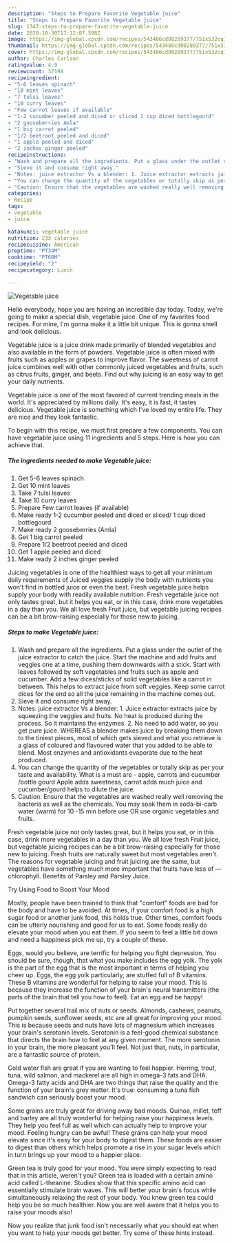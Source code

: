 ```yaml
---
description: "Steps to Prepare Favorite Vegetable juice"
title: "Steps to Prepare Favorite Vegetable juice"
slug: 1347-steps-to-prepare-favorite-vegetable-juice
date: 2020-10-30T17:12:07.598Z
image: https://img-global.cpcdn.com/recipes/543486cd00289377/751x532cq70/vegetable-juice-recipe-main-photo.jpg
thumbnail: https://img-global.cpcdn.com/recipes/543486cd00289377/751x532cq70/vegetable-juice-recipe-main-photo.jpg
cover: https://img-global.cpcdn.com/recipes/543486cd00289377/751x532cq70/vegetable-juice-recipe-main-photo.jpg
author: Charles Carlson
ratingvalue: 4.9
reviewcount: 37198
recipeingredient:
- "5-6 leaves spinach"
- "10 mint leaves"
- "7 tulsi leaves"
- "10 curry leaves"
- "Few carrot leaves if available"
- "1-2 cucumber peeled and diced or sliced 1 cup diced bottlegourd"
- "2 gooseberries Amla"
- "1 big carrot peeled"
- "1/2 beetroot peeled and diced"
- "1 apple peeled and diced"
- "2 inches ginger peeled"
recipeinstructions:
- "Wash and prepare all the ingredients. Put a glass under the outlet of the juice extractor to catch the juice. Start the machine and add fruits and veggies one at a time, pushing them downwards with a stick. Start with leaves followed by soft vegetables and fruits such as apple and cucumber. Add a few dices/sticks of solid vegetables like a carrot in between. This helps to extract juice from soft veggies. Keep some carrot dices for the end so all the juice remaining in the machine comes out."
- "Sieve it and consume right away."
- "Notes: juice extractor Vs a blender: 1. Juice extractor extracts juice by squeezing the veggies and fruits. No heat is produced during the process. So it maintains the enzymes. 2. No need to add water, so you get pure juice. WHEREAS a blender makes juice by breaking them down to the tiniest pieces, most of which gets sieved and what you retrieve is a glass of coloured and flavoured water that you added to be able to blend. Most enzymes and antioxidants evaporate due to the heat produced."
- "You can change the quantity of the vegetables or totally skip as per your taste and availability. What is a must are - apple, carrots and cucumber /bottle gourd Apple adds sweetness, carrot adds much juice and cucumber/gourd helps to dilute the juice."
- "Caution: Ensure that the vegetables are washed really well removing the bacteria as well as the chemicals. You may soak them in soda-bi-carb water (warm) for 10 -15 min before use OR use organic vegetables and fruits."
categories:
- Recipe
tags:
- vegetable
- juice

katakunci: vegetable juice 
nutrition: 233 calories
recipecuisine: American
preptime: "PT34M"
cooktime: "PT60M"
recipeyield: "2"
recipecategory: Lunch

---
```



![Vegetable juice](https://img-global.cpcdn.com/recipes/543486cd00289377/751x532cq70/vegetable-juice-recipe-main-photo.jpg)

Hello everybody, hope you are having an incredible day today. Today, we're going to make a special dish, vegetable juice. One of my favorites food recipes. For mine, I'm gonna make it a little bit unique. This is gonna smell and look delicious.

Vegetable juice is a juice drink made primarily of blended vegetables and also available in the form of powders. Vegetable juice is often mixed with fruits such as apples or grapes to improve flavor. The sweetness of carrot juice combines well with other commonly juiced vegetables and fruits, such as citrus fruits, ginger, and beets. Find out why juicing is an easy way to get your daily nutrients.

Vegetable juice is one of the most favored of current trending meals in the world. It's appreciated by millions daily. It's easy, it is fast, it tastes delicious. Vegetable juice is something which I've loved my entire life. They are nice and they look fantastic.


To begin with this recipe, we must first prepare a few components. You can have vegetable juice using 11 ingredients and 5 steps. Here is how you can achieve that.

<!--inarticleads1-->

##### The ingredients needed to make Vegetable juice:

1. Get 5-6 leaves spinach
1. Get 10 mint leaves
1. Take 7 tulsi leaves
1. Take 10 curry leaves
1. Prepare Few carrot leaves (if available)
1. Make ready 1-2 cucumber peeled and diced or sliced/ 1 cup diced bottlegourd
1. Make ready 2 gooseberries (Amla)
1. Get 1 big carrot peeled
1. Prepare 1/2 beetroot peeled and diced
1. Get 1 apple peeled and diced
1. Make ready 2 inches ginger peeled


Juicing vegetables is one of the healthiest ways to get all your minimum daily requirements of Juiced veggies supply the body with nutrients you won&#39;t find in bottled juice or even the best. Fresh vegetable juice helps supply your body with readily available nutrition. Fresh vegetable juice not only tastes great, but it helps you eat, or in this case, drink more vegetables in a day than you. We all love fresh Fruit juice, but vegetable juicing recipes can be a bit brow-raising especially for those new to juicing. 

<!--inarticleads2-->

##### Steps to make Vegetable juice:

1. Wash and prepare all the ingredients. Put a glass under the outlet of the juice extractor to catch the juice. Start the machine and add fruits and veggies one at a time, pushing them downwards with a stick. Start with leaves followed by soft vegetables and fruits such as apple and cucumber. Add a few dices/sticks of solid vegetables like a carrot in between. This helps to extract juice from soft veggies. Keep some carrot dices for the end so all the juice remaining in the machine comes out.
1. Sieve it and consume right away.
1. Notes: juice extractor Vs a blender: 1. Juice extractor extracts juice by squeezing the veggies and fruits. No heat is produced during the process. So it maintains the enzymes. 2. No need to add water, so you get pure juice. WHEREAS a blender makes juice by breaking them down to the tiniest pieces, most of which gets sieved and what you retrieve is a glass of coloured and flavoured water that you added to be able to blend. Most enzymes and antioxidants evaporate due to the heat produced.
1. You can change the quantity of the vegetables or totally skip as per your taste and availability. What is a must are - apple, carrots and cucumber /bottle gourd Apple adds sweetness, carrot adds much juice and cucumber/gourd helps to dilute the juice.
1. Caution: Ensure that the vegetables are washed really well removing the bacteria as well as the chemicals. You may soak them in soda-bi-carb water (warm) for 10 -15 min before use OR use organic vegetables and fruits.


Fresh vegetable juice not only tastes great, but it helps you eat, or in this case, drink more vegetables in a day than you. We all love fresh Fruit juice, but vegetable juicing recipes can be a bit brow-raising especially for those new to juicing. Fresh fruits are naturally sweet but most vegetables aren&#39;t. The reasons for vegetable juicing and fruit juicing are the same, but vegetables have something much more important that fruits have less of — chlorophyll. Benefits of Parsley and Parsley Juice. 

Try Using Food to Boost Your Mood


Mostly, people have been trained to think that "comfort" foods are bad for the body and have to be avoided. At times, if your comfort food is a high sugar food or another junk food, this holds true. Other times, comfort foods can be utterly nourishing and good for us to eat. Some foods really do elevate your mood when you eat them. If you seem to feel a little bit down and need a happiness pick me up, try a couple of these.

Eggs, would you believe, are terrific for helping you fight depression. You should be sure, though, that what you make includes the egg yolk. The yolk is the part of the egg that is the most important in terms of helping you cheer up. Eggs, the egg yolk particularly, are stuffed full of B vitamins. These B vitamins are wonderful for helping to raise your mood. This is because they increase the function of your brain's neural transmitters (the parts of the brain that tell you how to feel). Eat an egg and be happy!

Put together several trail mix of nuts or seeds. Almonds, cashews, peanuts, pumpkin seeds, sunflower seeds, etc are all great for improving your mood. This is because seeds and nuts have lots of magnesium which increases your brain's serotonin levels. Serotonin is a feel-good chemical substance that directs the brain how to feel at any given moment. The more serotonin in your brain, the more pleasant you'll feel. Not just that, nuts, in particular, are a fantastic source of protein.

Cold water fish are great if you are wanting to feel happier. Herring, trout, tuna, wild salmon, and mackerel are all high in omega-3 fats and DHA. Omega-3 fatty acids and DHA are two things that raise the quality and the function of your brain's grey matter. It's true: consuming a tuna fish sandwich can seriously boost your mood. 

Some grains are truly great for driving away bad moods. Quinoa, millet, teff and barley are all truly wonderful for helping raise your happiness levels. They help you feel full as well which can actually help to improve your mood. Feeling hungry can be awful! These grains can help your mood elevate since it's easy for your body to digest them. These foods are easier to digest than others which helps promote a rise in your sugar levels which in turn brings up your mood to a happier place.

Green tea is truly good for your mood. You were simply expecting to read that in this article, weren't you? Green tea is loaded with a certain amino acid called L-theanine. Studies show that this specific amino acid can essentially stimulate brain waves. This will better your brain's focus while simultaneously relaxing the rest of your body. You knew green tea could help you be so much healthier. Now you are well aware that it helps you to raise your moods also!

Now you realize that junk food isn't necessarily what you should eat when you want to help your moods get better. Try  some  of  these  hints  instead.

